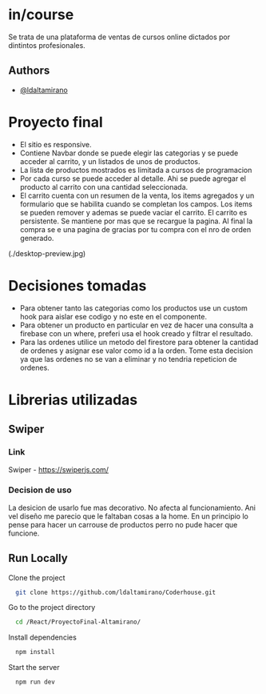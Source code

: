 
# in/course
Se trata de una plataforma de ventas de cursos online dictados por dintintos profesionales.

## Authors

- [@ldaltamirano](https://github.com/ldaltamirano)

# Proyecto final
- El sitio es responsive.
- Contiene Navbar donde se puede elegir las categorias y se puede acceder al carrito, y un listados de unos de productos. 
- La lista de productos mostrados es limitada a cursos de programacion
- Por cada curso se puede acceder al detalle. Ahi se puede agregar el producto al carrito con una cantidad seleccionada.
- El carrito cuenta con un resumen de la venta, los items agregados y un formulario que se habilita cuando se completan los campos. Los items se pueden remover y ademas se puede vaciar el carrito. El carrito es persistente. Se mantiene por mas que se recargue la pagina. Al final la compra se e una pagina de gracias por tu compra con el nro de orden generado.


(./desktop-preview.jpg)

# Decisiones tomadas

 - Para obtener tanto las categorias como los productos use un custom hook para aislar ese codigo y no este en el componente.
 - Para obtener un producto en particular en vez de hacer una consulta a firebase con un where, preferi usa el hook creado y filtrar el resultado.
 - Para las ordenes utilice un metodo del firestore para obtener la cantidad de ordenes y asignar ese valor como id a la orden. Tome esta decision ya que las ordenes no se van a eliminar y no tendria repeticion de ordenes.

# Librerias utilizadas

## Swiper
### Link
  Swiper -  https://swiperjs.com/
### Decision de uso
  La desicion de usarlo fue mas decorativo. No afecta al funcionamiento. Ani vel diseño me parecio que le faltaban cosas a la home. En un principio lo pense para hacer un carrouse de productos perro no pude hacer que funcione.

## Run Locally

Clone the project

```bash
  git clone https://github.com/ldaltamirano/Coderhouse.git
```

Go to the project directory

```bash
  cd /React/ProyectoFinal-Altamirano/
```

Install dependencies

```bash
  npm install
```

Start the server

```bash
  npm run dev
```
